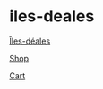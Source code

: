 # iles-deales

[Îles-déales](https://evidy-iut90.github.io/iles-deales/)

[Shop](https://evidy-iut90.github.io/iles-deales/shop.html)

[Cart](https://evidy-iut90.github.io/iles-deales/cart.html)
